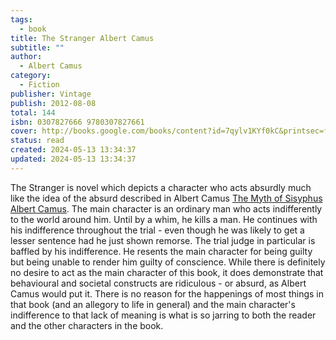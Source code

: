 ```yaml
---
tags:
  - book
title: The Stranger Albert Camus
subtitle: ""
author:
  - Albert Camus
category:
  - Fiction
publisher: Vintage
publish: 2012-08-08
total: 144
isbn: 0307827666 9780307827661
cover: http://books.google.com/books/content?id=7qylv1KYf0kC&printsec=frontcover&img=1&zoom=1&source=gbs_api
status: read
created: 2024-05-13 13:34:37
updated: 2024-05-13 13:34:37
---
```


The Stranger is novel which depicts a character who acts absurdly much like the idea of the absurd described in Albert Camus [The Myth of Sisyphus Albert Camus](./The%20Myth%20of%20Sisyphus%20Albert%20Camus.md). The main character is an ordinary man who acts indifferently to the world around him. Until by a whim, he kills a man. He continues with his indifference throughout the trial - even though he was likely to get a lesser sentence had he just shown remorse. The trial judge in particular is baffled by his indifference. He resents the main character for being guilty but being unable to render him guilty of conscience. While there is definitely no desire to act as the main character of this book, it does demonstrate that behavioural and societal constructs are ridiculous - or absurd, as Albert Camus would put it. There is no reason for the happenings of most things in that book (and an allegory to life in general) and the main character's indifference to that lack of meaning is what is so jarring to both the reader and the other characters in the book. 